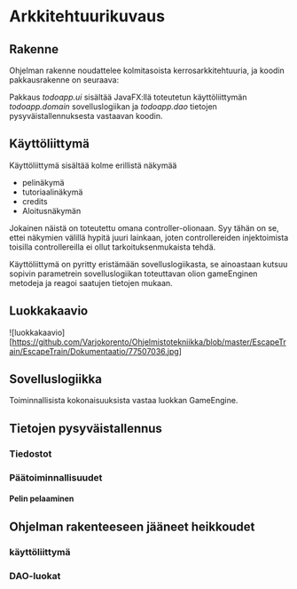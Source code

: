 # Arkkitehtuurikuvaus

## Rakenne

Ohjelman rakenne noudattelee kolmitasoista kerrosarkkitehtuuria, ja koodin pakkausrakenne on seuraava:

Pakkaus _todoapp.ui_ sisältää JavaFX:llä toteutetun käyttöliittymän _todoapp.domain_ sovelluslogiikan ja _todoapp.dao_ tietojen pysyväistallennuksesta vastaavan koodin.

## Käyttöliittymä

Käyttöliittymä sisältää kolme erillistä näkymää
- pelinäkymä
- tutoriaalinäkymä
- credits
- Aloitusnäkymän

Jokainen näistä on toteutettu omana controller-olionaan. Syy tähän on se, ettei näkymien välillä hypitä juuri lainkaan, joten controllereiden injektoimista toisilla controllereilla ei ollut tarkoituksenmukaista tehdä. 

Käyttöliittymä on pyritty eristämään sovelluslogiikasta, se ainoastaan kutsuu sopivin parametrein sovelluslogiikan toteuttavan olion gameEnginen metodeja ja reagoi saatujen tietojen mukaan. 


## Luokkakaavio

![luokkakaavio][https://github.com/Varjokorento/Ohjelmistotekniikka/blob/master/EscapeTrain/EscapeTrain/Dokumentaatio/77507036.jpg]

## Sovelluslogiikka

Toiminnallisista kokonaisuuksista vastaa luokkan GameEngine. 


## Tietojen pysyväistallennus


### Tiedostot


### Päätoiminnallisuudet


#### Pelin pelaaminen



## Ohjelman rakenteeseen jääneet heikkoudet

### käyttöliittymä


### DAO-luokat

